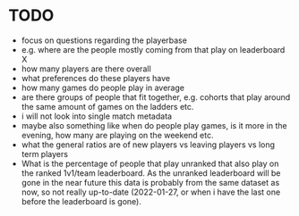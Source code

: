 # TODO

- focus on questions regarding the playerbase
- e.g. where are the people mostly coming from that play on leaderboard X
- how many players are there overall
- what preferences do these players have
- how many games do people play in average
- are there groups of people that fit together, e.g. cohorts that play around the same amount of games on the ladders etc.
- i will not look into single match metadata
- maybe also something like when do people play games, is it more in the evening, how many are playing on the weekend etc.
- what the general ratios are of new players vs leaving players vs long term players
- What is the percentage of people that play unranked that also play on the ranked 1v1/team leaderboard. As the unranked leaderboard will be gone in the near future this data is probably from the same dataset as now, so not really up-to-date (2022-01-27, or when i have the last one before the leaderboard is gone).
